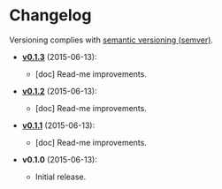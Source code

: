 # Changelog

Versioning complies with [semantic versioning (semver)](http://semver.org/).

<!-- NOTE: An entry template for a new version is automatically added each time `make version` is called. Fill in changes afterwards. -->

* **[v0.1.3](https://github.com/mklement0/nws-cli/compare/v0.1.2...v0.1.3)** (2015-06-13):
  * [doc] Read-me improvements.

* **[v0.1.2](https://github.com/mklement0/nws-cli/compare/v0.1.1...v0.1.2)** (2015-06-13):
  * [doc] Read-me improvements.

* **[v0.1.1](https://github.com/mklement0/nws-cli/compare/v0.1.0...v0.1.1)** (2015-06-13):
  * [doc] Read-me improvements.

* **v0.1.0** (2015-06-13):
  * Initial release.
